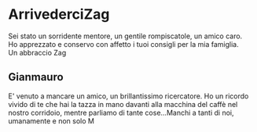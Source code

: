 # ArrivederciZag

Sei stato un sorridente mentore, un gentile rompiscatole, un amico caro.  
Ho apprezzato e conservo con affetto i tuoi consigli per la mia famiglia.  
Un abbraccio Zag

Gianmauro
---

E' venuto a mancare un amico, un brillantissimo ricercatore. Ho un ricordo vivido di te che hai la tazza in mano
davanti alla macchina del caffè nel nostro corridoio, mentre parliamo di tante cose...Manchi a tanti di noi, umanamente e non solo
M
